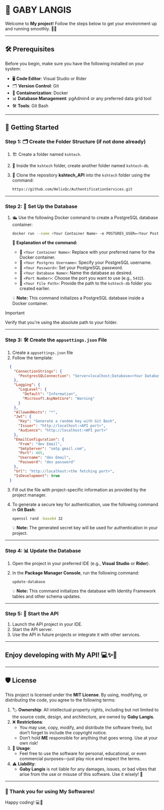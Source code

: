 # 🌟 **GABY LANGIS**

Welcome to **My project**! Follow the steps below to get your environment up and running smoothly. 🚀✨

---
## 🛠️ **Prerequisites**

Before you begin, make sure you have the following installed on your system:

- 🖥️ **Code Editor**: Visual Studio or Rider  
- 🗂️ **Version Control**: Git  
- 🐳 **Containerization**: Docker  
- 📊 **Database Management**: pgAdmin4 or any preferred data grid tool
- 🛠️ **Tools**: Git Bash
---

## 🚀 **Getting Started**

### **Step 1: 🗂️ Create the Folder Structure** (if not done already)

1. 🏗️ Create a folder named `kshtech`.  
2. 📁 Inside the `kshtech` folder, create another folder named `kshtech-db`.  
3. 🔄 Clone the repository **kshtech_API** into the `kshtech` folder using the command:

    ```sh
    https://github.com/HelixQc/AuthentificationServices.git
    ```  

---

### **Step 2: 🐘 Set Up the Database**

1. 🛳️ Use the following Docker command to create a PostgreSQL database container:

    ```sh
    docker run --name <Your Container Name> -e POSTGRES_USER=<Your Postgres Username> -e POSTGRES_PASSWORD=<Your Password> -e POSTGRES_DB=<Your Database Name> -p <Port Number>:5432 -v <Your File Path>:/var/lib/postgresql/data postgres  
    ```  

   📝 **Explanation of the command:**  
   - 🔹 `<Your Container Name>`: Replace with your preferred name for the Docker container.  
   - 🔹 `<Your Postgres Username>`: Specify your PostgreSQL username.  
   - 🔹 `<Your Password>`: Set your PostgreSQL password.  
   - 🔹 `<Your Database Name>`: Name the database as desired.  
   - 🔹 `<Port Number>`: Choose the port you want to use (e.g., `5432`).  
   - 🔹 `<Your File Path>`: Provide the path to the `kshtech-db` folder you created earlier.  

   💡 **Note:** This command initializes a PostgreSQL database inside a Docker container.
> [!IMPORTANT]
> Verify that you're using the absolute path to your folder.
---
### **Step 3: 🛠️ Create the `appsettings.json` File**

1. Create a `appsettings.json` file
2. Follow the template: 
```json
  {
    "ConnectionStrings": {
      "PostgresSQLConnection": "Server=localhost;Database=<Your Database Name>;port=<Port Number>;User id=<Your Postgres Username>;password=<Your Password>"
    },
    "Logging": {
      "LogLevel": {
        "Default": "Information",
        "Microsoft.AspNetCore": "Warning"
      }
    },
    "AllowedHosts": "*",
    "Jwt": {
      "Key": "Generate a random key with Git Bash",
      "Issuer": "http://localhost:<API port>",
      "Audience": "http://localhost:<API port>"
    },
    "EmailConfiguration": {
      "From": "dev Email",
      "SmtpServer": "smtp.gmail.com",
      "Port": 465,
      "Username": "dev Email",
      "Password": "dev password"
    },
    "Url": "http://localhost:<the fetching port>",
    "IsDevelopment": true
  }
  ```
3. Fill out the file with project-specific information as provided by the project manager.  
4. To generate a secure key for authentication, use the following command in **Git Bash**:

    ```bash
    openssl rand -base64 32
    ```  

   💡 **Note:** The generated secret key will be used for authentication in your project.

---

### **Step 4: 📊 Update the Database**

1. Open the project in your preferred IDE (e.g., **Visual Studio** or **Rider**).  
2. In the **Package Manager Console**, run the following command:

    ```
    update-database
    ```  

   💡 **Note:** This command initializes the database with Identity Framework tables and other schema updates.

---

### **Step 5: 🚀 Start the API**

1. Launch the API project in your IDE.  
2. Start the API server.  
3. Use the API in future projects or integrate it with other services.

---

## Enjoy developing with **My API**! 💻✨🚀  

---

## 🛡️ License

This project is licensed under the **MIT License**. By using, modifying, or distributing the code, you agree to the following terms:

1. 🏷️ **Ownership**: All intellectual property rights, including but not limited to the source code, design, and architecture, are owned by **Gaby Langis**.  
2. ❌ **Restrictions**:  
   - You may use, copy, modify, and distribute the software freely, but don’t forget to include the copyright notice.  
   - Don’t hold **ME** responsible for anything that goes wrong. Use at your own risk!  
3. 🔐 **Usage**:  
   - Feel free to use the software for personal, educational, or even commercial purposes—just play nice and respect the terms.  
4. ⚠️ **Liability**:  
   - **Gaby Langis** is not liable for any damages, issues, or bad vibes that arise from the use or misuse of this software. Use it wisely! 📄

---

### 🥳 Thank you for using **My Softwares**!  
Happy coding! 💻🚀
